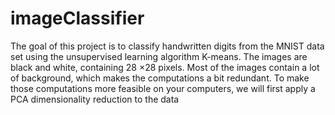 # imageClassifier

 The goal of this project is to classify handwritten digits from the MNIST data set using the unsupervised learning algorithm K-means.
 The images are black and white, containing 28 ×28 pixels. Most of the images contain
a lot of background, which makes the computations a bit redundant. To make those
computations more feasible on your computers, we will first apply a PCA dimensionality reduction to the data
